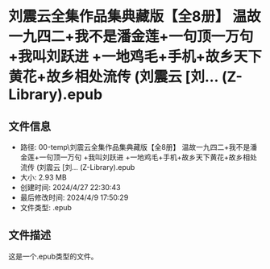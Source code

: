 ﻿# 刘震云全集作品集典藏版【全8册】 温故一九四二+我不是潘金莲+一句顶一万句 +我叫刘跃进 +一地鸡毛+手机+故乡天下黄花+故乡相处流传 (刘震云 [刘... (Z-Library).epub

## 文件信息
- 路径: 00-temp\刘震云全集作品集典藏版【全8册】 温故一九四二+我不是潘金莲+一句顶一万句 +我叫刘跃进 +一地鸡毛+手机+故乡天下黄花+故乡相处流传 (刘震云 [刘... (Z-Library).epub
- 大小: 2.93 MB
- 创建时间: 2024/4/27 22:30:43
- 最后修改时间: 2024/4/9 17:50:29
- 文件类型: .epub

## 文件描述
这是一个.epub类型的文件。

